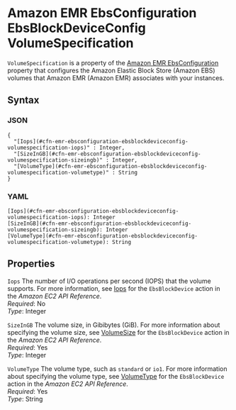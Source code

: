 # Amazon EMR EbsConfiguration EbsBlockDeviceConfig VolumeSpecification<a name="aws-properties-emr-ebsconfiguration-ebsblockdeviceconfig-volumespecification"></a>

`VolumeSpecification` is a property of the [Amazon EMR EbsConfiguration](aws-properties-emr-ebsconfiguration.md) property that configures the Amazon Elastic Block Store \(Amazon EBS\) volumes that Amazon EMR \(Amazon EMR\) associates with your instances\.

## Syntax<a name="w4ab1c21c10d132c22c46b5"></a>

### JSON<a name="aws-properties-emr-ebsconfiguration-ebsblockdeviceconfig-volumespecification-syntax.json"></a>

```
{
  "[Iops](#cfn-emr-ebsconfiguration-ebsblockdeviceconfig-volumespecification-iops)" : Integer,
  "[SizeInGB](#cfn-emr-ebsconfiguration-ebsblockdeviceconfig-volumespecification-sizeingb)" : Integer,
  "[VolumeType](#cfn-emr-ebsconfiguration-ebsblockdeviceconfig-volumespecification-volumetype)" : String
}
```

### YAML<a name="aws-properties-emr-ebsconfiguration-ebsblockdeviceconfig-volumespecification-syntax.yaml"></a>

```
[Iops](#cfn-emr-ebsconfiguration-ebsblockdeviceconfig-volumespecification-iops): Integer
[SizeInGB](#cfn-emr-ebsconfiguration-ebsblockdeviceconfig-volumespecification-sizeingb): Integer
[VolumeType](#cfn-emr-ebsconfiguration-ebsblockdeviceconfig-volumespecification-volumetype): String
```

## Properties<a name="w4ab1c21c10d132c22c46b7"></a>

`Iops`  <a name="cfn-emr-ebsconfiguration-ebsblockdeviceconfig-volumespecification-iops"></a>
The number of I/O operations per second \(IOPS\) that the volume supports\. For more information, see [Iops](https://docs.aws.amazon.com/AWSEC2/latest/APIReference/API_EbsBlockDevice.html) for the `EbsBlockDevice` action in the *Amazon EC2 API Reference*\.  
*Required*: No  
*Type*: Integer

`SizeInGB`  <a name="cfn-emr-ebsconfiguration-ebsblockdeviceconfig-volumespecification-sizeingb"></a>
The volume size, in Gibibytes \(GiB\)\. For more information about specifying the volume size, see [VolumeSize](https://docs.aws.amazon.com/AWSEC2/latest/APIReference/API_EbsBlockDevice.html) for the `EbsBlockDevice` action in the *Amazon EC2 API Reference*\.  
*Required*: Yes  
*Type*: Integer

`VolumeType`  <a name="cfn-emr-ebsconfiguration-ebsblockdeviceconfig-volumespecification-volumetype"></a>
The volume type, such as `standard` or `io1`\. For more information about specifying the volume type, see [VolumeType](https://docs.aws.amazon.com/AWSEC2/latest/APIReference/API_EbsBlockDevice.html) for the `EbsBlockDevice` action in the *Amazon EC2 API Reference*\.  
*Required*: Yes  
*Type*: String